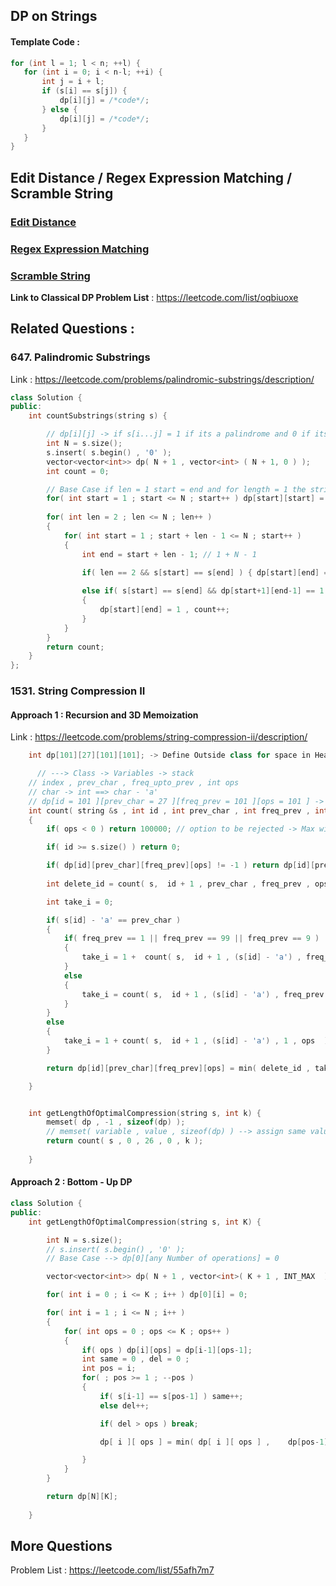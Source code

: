 ## DP on Strings

#### Template Code :

```cpp
for (int l = 1; l < n; ++l) {
   for (int i = 0; i < n-l; ++i) {
       int j = i + l;
       if (s[i] == s[j]) {
           dp[i][j] = /*code*/;
       } else {
           dp[i][j] = /*code*/;
       }
   }
}
```

## Edit Distance / Regex Expression Matching / Scramble String

### [Edit Distance](https://leetcode.com/problems/edit-distance/)


  


### [Regex Expression Matching](https://leetcode.com/problems/regular-expression-matching/)



### [Scramble String](https://leetcode.com/problems/scramble-string/description/)


__Link to Classical DP Problem List__ : https://leetcode.com/list/oqbiuoxe


## Related Questions :

### 647. Palindromic Substrings
Link : https://leetcode.com/problems/palindromic-substrings/description/
```cpp
class Solution {
public:
    int countSubstrings(string s) {

        // dp[i][j] -> if s[i...j] = 1 if its a palindrome and 0 if its not a palindrome
        int N = s.size();
        s.insert( s.begin() , '0' );
        vector<vector<int>> dp( N + 1 , vector<int> ( N + 1, 0 ) );
        int count = 0;

        // Base Case if len = 1 start = end and for length = 1 the string is a palindrome
        for( int start = 1 ; start <= N ; start++ ) dp[start][start] = 1 , count++;
    
        for( int len = 2 ; len <= N ; len++ )
        {
            for( int start = 1 ; start + len - 1 <= N ; start++ )
            {
                int end = start + len - 1; // 1 + N - 1

                if( len == 2 && s[start] == s[end] ) { dp[start][end] = 1 ; count++; }
                
                else if( s[start] == s[end] && dp[start+1][end-1] == 1 )
                {
                    dp[start][end] = 1 , count++;
                }
            }
        }
        return count; 
    }
};
```

### 1531. String Compression II

#### Approach 1 : Recursion and 3D Memoization
Link : https://leetcode.com/problems/string-compression-ii/description/

```cpp
    int dp[101][27][101][101]; -> Define Outside class for space in Heap 

      // ---> Class -> Variables -> stack
    // index , prev_char , freq_upto_prev , int ops
    // char -> int ==> char - 'a'
    // dp[id = 101 ][prev_char = 27 ][freq_prev = 101 ][ops = 101 ] -> [10^6 * 27] -> not available in stack
    int count( string &s , int id , int prev_char , int freq_prev , int ops   )
    {
        if( ops < 0 ) return 100000; // option to be rejected -> Max will auto eliminate 

        if( id >= s.size() ) return 0;

        if( dp[id][prev_char][freq_prev][ops] != -1 ) return dp[id][prev_char][freq_prev][ops];
   
        int delete_id = count( s,  id + 1 , prev_char , freq_prev , ops - 1  );

        int take_i = 0;

        if( s[id] - 'a' == prev_char )
        {
            if( freq_prev == 1 || freq_prev == 99 || freq_prev == 9 ) 
            {
                take_i = 1 +  count( s,  id + 1 , (s[id] - 'a') , freq_prev + 1 , ops  );
            }
            else
            {
                take_i = count( s,  id + 1 , (s[id] - 'a') , freq_prev + 1 , ops  );
            }
        }
        else
        {
            take_i = 1 + count( s,  id + 1 , (s[id] - 'a') , 1 , ops  );
        }

        return dp[id][prev_char][freq_prev][ops] = min( delete_id , take_i );

    }


    int getLengthOfOptimalCompression(string s, int k) {
        memset( dp , -1 , sizeof(dp) );
        // memset( variable , value , sizeof(dp) ) --> assign same values to all in the address location
        return count( s , 0 , 26 , 0 , k );
        
    }
```

#### Approach 2 : Bottom - Up DP

```cpp
class Solution {
public:
    int getLengthOfOptimalCompression(string s, int K) {

        int N = s.size();
        // s.insert( s.begin() , '0' );
        // Base Case --> dp[0][any Number of operations] = 0

        vector<vector<int>> dp( N + 1 , vector<int>( K + 1 , INT_MAX  ) );

        for( int i = 0 ; i <= K ; i++ ) dp[0][i] = 0;

        for( int i = 1 ; i <= N ; i++ )
        {
            for( int ops = 0 ; ops <= K ; ops++ )
            {
                if( ops ) dp[i][ops] = dp[i-1][ops-1];
                int same = 0 , del = 0 ; 
                int pos = i;
                for( ; pos >= 1 ; --pos )
                {
                    if( s[i-1] == s[pos-1] ) same++;
                    else del++;

                    if( del > ops ) break;

                    dp[ i ][ ops ] = min( dp[ i ][ ops ] ,    dp[pos-1][ops-del] + 1 + ((same>=100)?3:(same>=10)?2:(same>1)?1:0));

                }
            }
        }

        return dp[N][K];
        
    }
```

## More Questions 
Problem List : https://leetcode.com/list/55afh7m7
